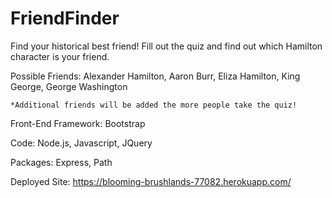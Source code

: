 # FriendFinder

Find your historical best friend! Fill out the quiz and find out which Hamilton character is your friend.

Possible Friends: Alexander Hamilton, Aaron Burr, Eliza Hamilton, King George, George Washington

    *Additional friends will be added the more people take the quiz!

Front-End Framework: Bootstrap

Code: Node.js, Javascript, JQuery

Packages: Express, Path

Deployed Site: https://blooming-brushlands-77082.herokuapp.com/
